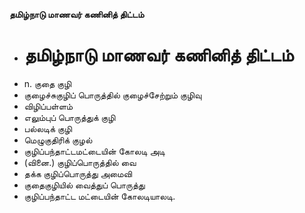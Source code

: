 **தமிழ்நாடு மாணவர் கணினித் திட்டம்**
- # தமிழ்நாடு மாணவர் கணினித் திட்டம்
- n. குதை குழி
- குழைச்சுகுழிப் பொருத்தில் குழைச்சேற்றும் குழிவு
- விழிப்பள்ளம்
- எலும்புப் பொருத்துக் குழி
- பல்லடிக் குழி
- மெழுகுதிரிக் குழல்
- குழிப்பந்தாட்டமட்டையின் கோலடி அடி
- (வினை.) குழிப்பொருத்தில் வை
- தக்க குழிப்பொருத்து அமைவி
- குதைகுழியில் வைத்துப் பொருத்து
- குழிப்பந்தாட்ட மட்டையின் கோலடியாலடி.

